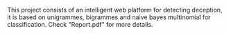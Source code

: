 This project consists of an intelligent web platform for detecting deception, it is based on unigrammes, bigrammes and naive bayes multinomial for classification. Check "Report.pdf" for more details.
